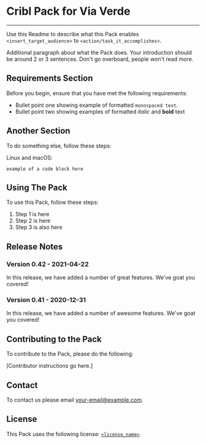 # Cribl Pack for Via Verde
----

Use this Readme to describe what this Pack enables `<insert_target_audience>` to `<action/task_it_accomplishes>`.

Additional paragraph about what the Pack does. Your introduction should be around 2 or 3 sentences. Don't go overboard, people won't read more.


## Requirements Section

Before you begin, ensure that you have met the following requirements:

* Bullet point one showing example of formatted `monospaced text`.
* Bullet point two showing examples of formatted _italic_ and **bold** text


## Another Section

To do something else, follow these steps:

Linux and macOS:

```
example of a code block here
```

## Using The Pack

To use this Pack, follow these steps:

1. Step 1 is here
2. Step 2 is here
3. Step 3 is also here


## Release Notes

### Version 0.42 - 2021-04-22
In this release, we have added a number of great features. We've goat you covered!

### Version 0.41 - 2020-12-31
In this release, we have added a number of awesome features. We've goat you covered!


## Contributing to the Pack
To contribute to the Pack, please do the following:

[Contributor instructions go here.]


## Contact
To contact us please email <your-email@example.com>.


## License
This Pack uses the following license: [`<license_name>`](https://link-to-license-example.com).
